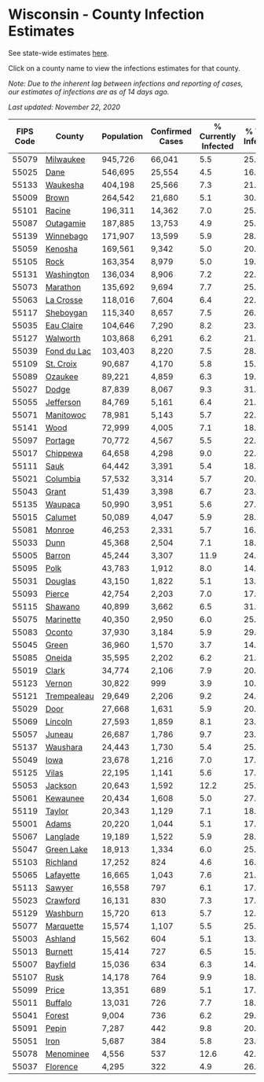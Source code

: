 # Wisconsin - County Infection Estimates

See state-wide estimates [here](/infections/us-wi).

Click on a county name to view the infections estimates for that county.

*Note: Due to the inherent lag between infections and reporting of cases, our estimates of infections are as of 14 days ago.*

*Last updated: November 22, 2020*

|   FIPS Code |                     County |   Population |   Confirmed Cases |   % Currently Infected |   % Total Infected |
|-------------|----------------------------|--------------|-------------------|------------------------|--------------------|
|       55079 |     [Milwaukee](milwaukee) |      945,726 |            66,041 |                    5.5 |               25.4 |
|       55025 |               [Dane](dane) |      546,695 |            25,554 |                    4.5 |               16.4 |
|       55133 |       [Waukesha](waukesha) |      404,198 |            25,566 |                    7.3 |               21.5 |
|       55009 |             [Brown](brown) |      264,542 |            21,680 |                    5.1 |               30.2 |
|       55101 |           [Racine](racine) |      196,311 |            14,362 |                    7.0 |               25.9 |
|       55087 |     [Outagamie](outagamie) |      187,885 |            13,753 |                    4.9 |               25.7 |
|       55139 |     [Winnebago](winnebago) |      171,907 |            13,599 |                    5.9 |               28.0 |
|       55059 |         [Kenosha](kenosha) |      169,561 |             9,342 |                    5.0 |               20.0 |
|       55105 |               [Rock](rock) |      163,354 |             8,979 |                    5.0 |               19.5 |
|       55131 |   [Washington](washington) |      136,034 |             8,906 |                    7.2 |               22.6 |
|       55073 |       [Marathon](marathon) |      135,692 |             9,694 |                    7.7 |               25.0 |
|       55063 |     [La Crosse](la-crosse) |      118,016 |             7,604 |                    6.4 |               22.1 |
|       55117 |     [Sheboygan](sheboygan) |      115,340 |             8,657 |                    7.5 |               26.2 |
|       55035 |   [Eau Claire](eau-claire) |      104,646 |             7,290 |                    8.2 |               23.7 |
|       55127 |       [Walworth](walworth) |      103,868 |             6,291 |                    6.2 |               21.1 |
|       55039 | [Fond du Lac](fond-du-lac) |      103,403 |             8,220 |                    7.5 |               28.0 |
|       55109 |     [St. Croix](st.-croix) |       90,687 |             4,170 |                    5.8 |               15.6 |
|       55089 |         [Ozaukee](ozaukee) |       89,221 |             4,859 |                    6.3 |               19.1 |
|       55027 |             [Dodge](dodge) |       87,839 |             8,067 |                    9.3 |               31.9 |
|       55055 |     [Jefferson](jefferson) |       84,769 |             5,161 |                    6.4 |               21.0 |
|       55071 |     [Manitowoc](manitowoc) |       78,981 |             5,143 |                    5.7 |               22.6 |
|       55141 |               [Wood](wood) |       72,999 |             4,005 |                    7.1 |               18.4 |
|       55097 |         [Portage](portage) |       70,772 |             4,567 |                    5.5 |               22.5 |
|       55017 |       [Chippewa](chippewa) |       64,658 |             4,298 |                    9.0 |               22.4 |
|       55111 |               [Sauk](sauk) |       64,442 |             3,391 |                    5.4 |               18.3 |
|       55021 |       [Columbia](columbia) |       57,532 |             3,314 |                    5.7 |               20.0 |
|       55043 |             [Grant](grant) |       51,439 |             3,398 |                    6.7 |               23.2 |
|       55135 |         [Waupaca](waupaca) |       50,990 |             3,951 |                    5.6 |               27.3 |
|       55015 |         [Calumet](calumet) |       50,089 |             4,047 |                    5.9 |               28.3 |
|       55081 |           [Monroe](monroe) |       46,253 |             2,331 |                    5.7 |               16.9 |
|       55033 |               [Dunn](dunn) |       45,368 |             2,504 |                    7.1 |               18.6 |
|       55005 |           [Barron](barron) |       45,244 |             3,307 |                   11.9 |               24.6 |
|       55095 |               [Polk](polk) |       43,783 |             1,912 |                    8.0 |               14.6 |
|       55031 |         [Douglas](douglas) |       43,150 |             1,822 |                    5.1 |               13.1 |
|       55093 |           [Pierce](pierce) |       42,754 |             2,203 |                    7.0 |               17.3 |
|       55115 |         [Shawano](shawano) |       40,899 |             3,662 |                    6.5 |               31.7 |
|       55075 |     [Marinette](marinette) |       40,350 |             2,950 |                    6.0 |               25.6 |
|       55083 |           [Oconto](oconto) |       37,930 |             3,184 |                    5.9 |               29.7 |
|       55045 |             [Green](green) |       36,960 |             1,570 |                    3.7 |               14.9 |
|       55085 |           [Oneida](oneida) |       35,595 |             2,202 |                    6.2 |               21.4 |
|       55019 |             [Clark](clark) |       34,774 |             2,106 |                    7.9 |               20.8 |
|       55123 |           [Vernon](vernon) |       30,822 |               999 |                    3.9 |               10.9 |
|       55121 | [Trempealeau](trempealeau) |       29,649 |             2,206 |                    9.2 |               24.6 |
|       55029 |               [Door](door) |       27,668 |             1,631 |                    5.9 |               20.9 |
|       55069 |         [Lincoln](lincoln) |       27,593 |             1,859 |                    8.1 |               23.1 |
|       55057 |           [Juneau](juneau) |       26,687 |             1,786 |                    9.7 |               23.4 |
|       55137 |       [Waushara](waushara) |       24,443 |             1,730 |                    5.4 |               25.3 |
|       55049 |               [Iowa](iowa) |       23,678 |             1,216 |                    7.0 |               17.5 |
|       55125 |             [Vilas](vilas) |       22,195 |             1,141 |                    5.6 |               17.8 |
|       55053 |         [Jackson](jackson) |       20,643 |             1,592 |                   12.2 |               25.3 |
|       55061 |       [Kewaunee](kewaunee) |       20,434 |             1,608 |                    5.0 |               27.7 |
|       55119 |           [Taylor](taylor) |       20,343 |             1,129 |                    7.1 |               18.7 |
|       55001 |             [Adams](adams) |       20,220 |             1,044 |                    5.1 |               17.7 |
|       55067 |       [Langlade](langlade) |       19,189 |             1,522 |                    5.9 |               28.3 |
|       55047 |   [Green Lake](green-lake) |       18,913 |             1,334 |                    6.0 |               25.0 |
|       55103 |       [Richland](richland) |       17,252 |               824 |                    4.6 |               16.6 |
|       55065 |     [Lafayette](lafayette) |       16,665 |             1,043 |                    7.6 |               21.7 |
|       55113 |           [Sawyer](sawyer) |       16,558 |               797 |                    6.1 |               17.4 |
|       55023 |       [Crawford](crawford) |       16,131 |               830 |                    7.3 |               17.4 |
|       55129 |       [Washburn](washburn) |       15,720 |               613 |                    5.7 |               12.7 |
|       55077 |     [Marquette](marquette) |       15,574 |             1,107 |                    5.5 |               25.3 |
|       55003 |         [Ashland](ashland) |       15,562 |               604 |                    5.1 |               13.4 |
|       55013 |         [Burnett](burnett) |       15,414 |               727 |                    6.5 |               15.4 |
|       55007 |       [Bayfield](bayfield) |       15,036 |               634 |                    6.3 |               14.7 |
|       55107 |               [Rusk](rusk) |       14,178 |               764 |                    9.9 |               18.4 |
|       55099 |             [Price](price) |       13,351 |               689 |                    5.1 |               17.8 |
|       55011 |         [Buffalo](buffalo) |       13,031 |               726 |                    7.7 |               18.5 |
|       55041 |           [Forest](forest) |        9,004 |               736 |                    6.2 |               29.0 |
|       55091 |             [Pepin](pepin) |        7,287 |               442 |                    9.8 |               20.3 |
|       55051 |               [Iron](iron) |        5,687 |               384 |                    5.8 |               23.8 |
|       55078 |     [Menominee](menominee) |        4,556 |               537 |                   12.6 |               42.4 |
|       55037 |       [Florence](florence) |        4,295 |               322 |                    4.9 |               26.1 |